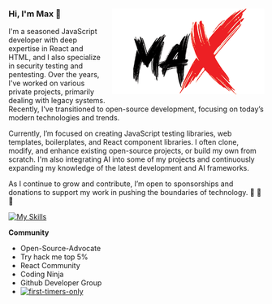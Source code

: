 ### Hi, I'm Max 👋                   <img src="images/maxwell.png" style="float: right; margin-left: 10px; margin-bottom: 10px;" alt="Maxwell image">

I'm a seasoned JavaScript developer with deep expertise in React and HTML, and I also specialize in security testing and pentesting. Over the years, I've worked on various private projects, primarily dealing with legacy systems. Recently, I've transitioned to open-source development, focusing on today’s modern technologies and trends.

Currently, I’m focused on creating JavaScript testing libraries, web templates, boilerplates, and React component libraries. I often clone, modify, and enhance existing open-source projects, or build my own from scratch. I'm also integrating AI into some of my projects and continuously expanding my knowledge of the latest development and AI frameworks.

As I continue to grow and contribute, I’m open to sponsorships and donations to support my work in pushing the boundaries of technology.
👋
👋
👋


[![My Skills](https://skillicons.dev/icons?i=html,css,js,react,nextjs,bootstrap,vercel,materialui,netlify,tailwind,ai,ps,cloudflare,bash,codepen,gulp,vscode,discord,twitter,github&perline=20)](https://skillicons.dev)

**Community**
- Open-Source-Advocate
- Try hack me top 5%
- React Community
- Coding Ninja
- Github Developer Group
- [![first-timers-only](https://img.shields.io/badge/first--timers--friendly-blue.svg?style=flat-square)](https://www.firsttimersonly.com/)

  




